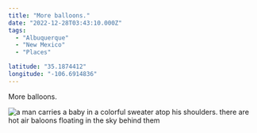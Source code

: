 ```yaml
---
title: "More balloons."
date: "2022-12-28T03:43:10.000Z"
tags: 
  - "Albuquerque"
  - "New Mexico"
  - "Places"

latitude: "35.1874412"
longitude: "-106.6914836"
---
```


More balloons.

![a man carries a baby in a colorful sweater atop his shoulders. there are hot air baloons floating in the sky behind them](/img/note-images/5f225dee01.jpg)
